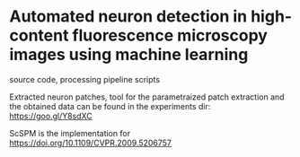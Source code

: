 # Automated neuron detection in high-content fluorescence microscopy images using machine learning
source code, processing pipeline scripts

Extracted neuron patches, tool for the parametraized patch extraction and the obtained data can be found in the experiments dir:
https://goo.gl/Y8sdXC



ScSPM is the implementation for https://doi.org/10.1109/CVPR.2009.5206757

